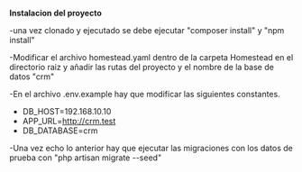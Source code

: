 **Instalacion del proyecto**

  -una vez clonado y ejecutado se debe ejecutar "composer install" y "npm install"
  
  -Modificar el archivo homestead.yaml dentro de la carpeta Homestead en el directorio raiz y añadir las rutas del proyecto y el nombre de la base de datos "crm"
  
  -En el archivo .env.example hay que modificar las siguientes constantes. 
   - DB_HOST=192.168.10.10
   - APP_URL=http://crm.test
   - DB_DATABASE=crm
  
  -Una vez echo lo anterior hay que ejecutar las migraciones con los datos de prueba con "php artisan migrate --seed"

